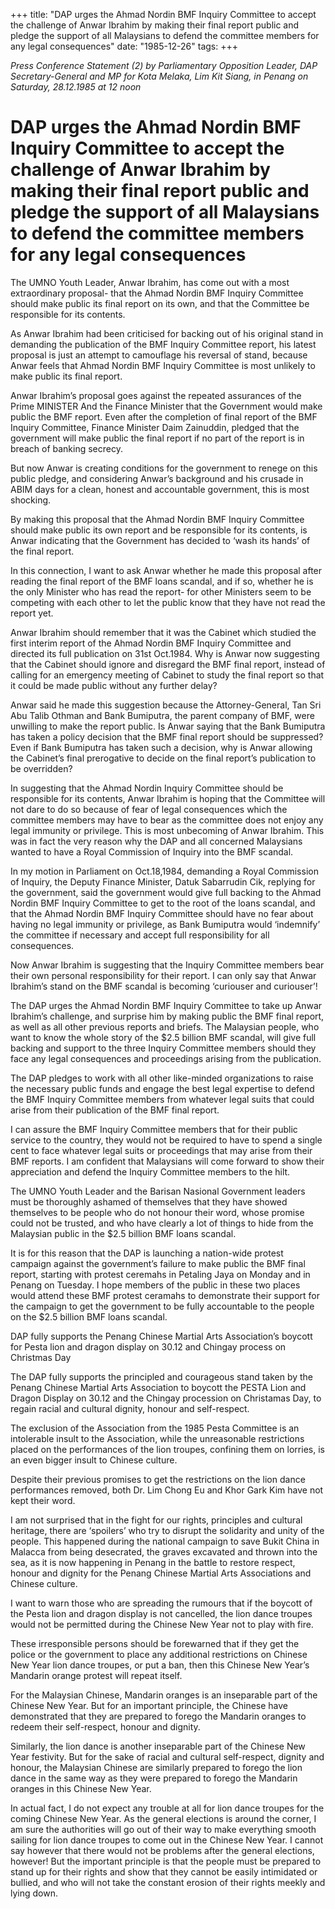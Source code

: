 +++ 
title: "DAP urges the Ahmad Nordin BMF Inquiry Committee to accept the challenge of Anwar Ibrahim by making their final report public and pledge the support of all Malaysians to defend the committee members for any legal consequences"
date: "1985-12-26"
tags:
+++

_Press Conference Statement (2) by Parliamentary Opposition Leader, DAP Secretary-General and MP for Kota Melaka, Lim Kit Siang, in Penang on Saturday, 28.12.1985 at 12 noon_

# DAP urges the Ahmad Nordin BMF Inquiry Committee to accept the challenge of Anwar Ibrahim by making their final report public and pledge the support of all Malaysians to defend the committee members for any legal consequences

The UMNO Youth Leader, Anwar Ibrahim, has come out with a most extraordinary proposal- that the Ahmad Nordin BMF Inquiry Committee should make public its final report on its own, and that the Committee be responsible for its contents.</u>

As Anwar Ibrahim had been criticised for backing out of his original stand in demanding the publication of the BMF Inquiry Committee report, his latest proposal is just an attempt to camouflage his reversal of stand, because Anwar feels that Ahmad Nordin BMF Inquiry Committee is most unlikely to make public its final report.

Anwar Ibrahim’s proposal goes against the repeated assurances of the Prime MINISTER And the Finance Minister that the Government would make public the BMF report. Even after the completion of final report of the BMF Inquiry Committee, Finance Minister Daim Zainuddin, pledged that the government will make public the final report if no part of the report is in breach of banking secrecy.

But now Anwar is creating conditions for the government to renege on this public pledge, and considering Anwar’s background and his crusade in ABIM days for a clean, honest and accountable government, this is most shocking.

By making this proposal that the Ahmad Nordin BMF Inquiry Committee should make public its own report and be responsible for its contents, is Anwar indicating that the Government has decided to ‘wash its hands’ of the final report.

In this connection, I want to ask Anwar whether he made this proposal after reading the final report of the BMF loans scandal, and if so, whether he is the only Minister who has read the report- for other Ministers seem to be competing with each other to let the public know that they have not read the report yet.

Anwar Ibrahim should remember that it was the Cabinet which studied the first interim report of the Ahmad Nordin BMF Inquiry Committee and directed its full publication on 31st Oct.1984. Why is Anwar now suggesting that the Cabinet should ignore and disregard the BMF final report, instead of calling for an emergency meeting of Cabinet to study the final report so that it could be made public without any further delay?

Anwar said he made this suggestion because the Attorney-General, Tan Sri Abu Talib Othman and Bank Bumiputra, the parent company of BMF, were unwilling to make the report public. Is Anwar saying that the Bank Bumiputra has taken a policy decision that the BMF final report should be suppressed? Even if Bank Bumiputra has taken such a decision, why is Anwar allowing the Cabinet’s final prerogative to decide on the final report’s publication to be overridden?

In suggesting that the Ahmad Nordin Inquiry Committee should be responsible for its contents, Anwar Ibrahim is hoping that the Committee will not dare to do so because of fear of legal consequences which the committee members may have to bear as the committee does not enjoy any legal immunity or privilege.
This is most unbecoming of Anwar Ibrahim. This was in fact the very reason why the DAP and all concerned Malaysians wanted to have a Royal Commission of Inquiry into the BMF scandal.

In my motion in Parliament on Oct.18,1984, demanding a Royal Commission of Inquiry, the Deputy Finance Minister, Datuk Sabarrudin Cik, replying for the government, said the government would give full backing to the Ahmad Nordin BMF Inquiry Committee to get to the root of the loans scandal, and that the Ahmad Nordin BMF Inquiry Committee should have no fear about having no legal immunity or privilege, as Bank Bumiputra would ‘indemnify’ the committee if necessary and accept full responsibility for all consequences.

Now Anwar Ibrahim is suggesting that the Inquiry Committee members bear their own personal responsibility for their report. I can only say that Anwar Ibrahim’s stand on the BMF scandal is becoming ‘curiouser and curiouser’!

The DAP urges the Ahmad Nordin BMF Inquiry Committee to take up Anwar Ibrahim’s challenge, and surprise him by making public the BMF final report, as well as all other previous reports and briefs. The Malaysian people, who want to know the whole story of the $2.5 billion BMF scandal, will give full backing and support to the three Inquiry Committee members should they face any legal consequences and proceedings arising from the publication.

The DAP pledges to work with all other like-minded organizations to raise the necessary public funds and engage the best legal expertise to defend the BMF Inquiry Committee members from whatever legal suits that could arise from their publication of the BMF final report.

I can assure the BMF Inquiry Committee members that for their public service to the country, they would not be required to have to spend a single cent to face whatever legal suits or proceedings that may arise from their BMF reports. I am confident that Malaysians will come forward to show their appreciation and defend the Inquiry Committee members to the hilt.

The UMNO Youth Leader and the Barisan Nasional Government leaders must be thoroughly ashamed of themselves that they have showed themselves to be people who do not honour their word, whose promise could not be trusted, and who have clearly a lot of things to hide from the Malaysian public in the $2.5 billion BMF loans scandal.

It is for this reason that the DAP is launching a nation-wide protest campaign against the government’s failure to make public the BMF final report, starting with protest ceremahs in Petaling Jaya on Monday and in Penang on Tuesday. I hope members of the public in these two places would attend these BMF protest ceramahs to demonstrate their support for the campaign to get the government to be fully accountable to the people on the $2.5 billion BMF loans scandal.

DAP fully supports the Penang Chinese Martial Arts Association’s boycott for Pesta lion and dragon display on 30.12 and Chingay process on Christmas Day

The DAP fully supports the principled and courageous stand taken by the Penang Chinese Martial Arts Association to boycott the PESTA Lion and Dragon Display on 30.12 and the Chingay procession on Christamas Day, to regain racial and cultural dignity, honour and self-respect. 

The exclusion of the Association from the 1985 Pesta Committee is an intolerable insult to the Association, while the unreasonable restrictions placed on the performances of the lion troupes, confining them on lorries, is an even bigger insult to Chinese culture.

Despite their previous promises to get the restrictions on the lion dance performances removed, both Dr. Lim Chong Eu and Khor Gark Kim have not kept their word.

I am not surprised that in the fight for our rights, principles and cultural heritage, there are ‘spoilers’ who try to disrupt the solidarity and unity of the people. This happened during the national campaign to save Bukit China in Malacca from being desecrated, the graves excavated and thrown into the sea, as it is now happening in Penang in the battle to restore respect, honour and dignity for the Penang Chinese Martial Arts Associations and Chinese culture.

I want to warn those who are spreading the rumours that if the boycott of the Pesta lion and dragon display is not cancelled, the lion dance troupes would not be permitted during the Chinese New Year not to play with fire.

These irresponsible persons should be forewarned that if they get the police or the government to place any additional restrictions on Chinese New Year lion dance troupes, or put a ban, then this Chinese New Year’s Mandarin orange protest will repeat itself.

For the Malaysian Chinese, Mandarin oranges is an inseparable part of the Chinese New Year. But for an important principle, the Chinese have demonstrated that they are prepared to forego the Mandarin oranges to redeem their self-respect, honour and dignity.

Similarly, the lion dance is another inseparable part of the Chinese New Year festivity. But for the sake of racial and cultural self-respect, dignity and honour, the Malaysian Chinese are similarly prepared to forego the lion dance in the same way as they were prepared to forego the Mandarin oranges in this Chinese New Year.

In actual fact, I do not expect any trouble at all for lion dance troupes for the coming Chinese New Year. As the general elections is around the corner, I am sure the authorities will go out of their way to make everything smooth sailing for lion dance troupes to come out in the Chinese New Year. I cannot say however that there would not be problems after the general elections, however! But the important principle is that the people must be prepared to stand up for their rights and show that they cannot be easily intimidated or bullied, and who will not take the constant erosion of their rights meekly and lying down.
 
